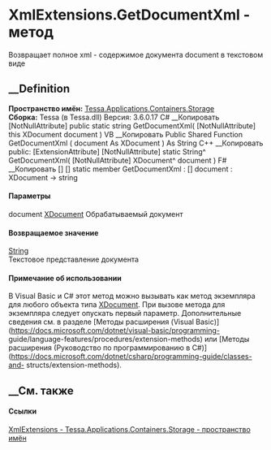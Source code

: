 # XmlExtensions.GetDocumentXml - метод
Возвращает полное xml - содержимое документа document в текстовом виде
## __Definition
 **Пространство имён:**
[Tessa.Applications.Containers.Storage](N_Tessa_Applications_Containers_Storage.htm)  
 **Сборка:** Tessa (в Tessa.dll) Версия: 3.6.0.17
C# __Копировать
    [NotNullAttribute]
    public static string GetDocumentXml(
    	[NotNullAttribute] this XDocument document
    )
VB __Копировать
    <ExtensionAttribute>
    <NotNullAttribute>
    Public Shared Function GetDocumentXml ( 
    	<NotNullAttribute> document As XDocument
    ) As String
C++ __Копировать
     public:
    [ExtensionAttribute]
    [NotNullAttribute]
    static String^ GetDocumentXml(
    	[NotNullAttribute] XDocument^ document
    )
F# __Копировать
     [<ExtensionAttribute>]
    [<NotNullAttribute>]
    static member GetDocumentXml : 
            [<NotNullAttribute>] document : XDocument -> string 
#### Параметры
document
[XDocument](https://learn.microsoft.com/dotnet/api/system.xml.linq.xdocument)
     Обрабатываемый документ 
#### Возвращаемое значение
[String](https://learn.microsoft.com/dotnet/api/system.string)  
Текстовое представление документа
#### Примечание об использовании
В Visual Basic и C# этот метод можно вызывать как метод экземпляра для любого
объекта типа
[XDocument](https://learn.microsoft.com/dotnet/api/system.xml.linq.xdocument).
При вызове метода для экземпляра следует опускать первый параметр.
Дополнительные сведения см. в разделе [Методы расширения (Visual
Basic)](https://docs.microsoft.com/dotnet/visual-basic/programming-
guide/language-features/procedures/extension-methods) или [Методы расширения
(Руководство по программированию в
C#)](https://docs.microsoft.com/dotnet/csharp/programming-guide/classes-and-
structs/extension-methods).
##  __См. также
#### Ссылки
[XmlExtensions - ](T_Tessa_Applications_Containers_Storage_XmlExtensions.htm)
[Tessa.Applications.Containers.Storage - пространство
имён](N_Tessa_Applications_Containers_Storage.htm)
